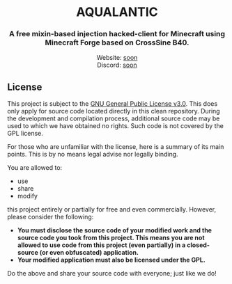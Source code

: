 <div align="center">
<h1>AQUALANTIC</h1>
<h3>A free mixin-based injection hacked-client for Minecraft using Minecraft Forge based on CrossSine B40.</h3>
Website: <a href="https://example.org/">soon</a><br>
Discord: <a href="https://example.org/">soon</a><br>
</div>


## License
This project is subject to the [GNU General Public License v3.0](LICENSE). This does only apply for source code located directly in this clean repository. During the development and compilation process, additional source code may be used to which we have obtained no rights. Such code is not covered by the GPL license.

For those who are unfamiliar with the license, here is a summary of its main points. This is by no means legal advise nor legally binding.

You are allowed to:
- use
- share
- modify

this project entirely or partially for free and even commercially. However, please consider the following:

- **You must disclose the source code of your modified work and the source code you took from this project. This means you are not allowed to use code from this project (even partially) in a closed-source (or even obfuscated) application.**
- **Your modified application must also be licensed under the GPL.**

Do the above and share your source code with everyone; just like we do!
